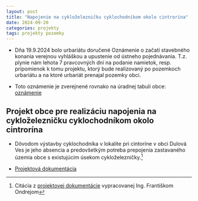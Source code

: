 ```yaml
---
layout: post
title: "Napojenie na cykloželezničku cyklochodníkom okolo cintrorína"
date: 2024-09-20
categories: projekty
tags: projekty pozemky
---
```

 - Dňa 19.9.2024 bolo urbariátu doručené Oznámenie o začatí stavebného konania verejnou vyhláškou a upustenie od ústneho pojednávania. T.z. plynie nám lehota 7 pravcovných dní na podanie namietok, resp. pripomienok k tomu projektu, ktorý bude realizovaný po pozemkoch urbariátu a na ktoré urbariát prenajal pozemky obci.

- Toto oznámenie je zverejnené rovnako na úradnej tabuli obce: [oznámenie](https://www.dulovaves.sk/download_file_f.php?id=2100629)

## Projekt obce pre realizáciu napojenia na cykloželezničku cyklochodníkom okolo cintrorína

- Dôvodom výstavby cyklochodníka v lokalite pri cintoríne v obci Dulová Ves je jeho absencia  a predovšetkým potreba prepojenia zastavaného územia obce s existujúcim úsekom cykloželezničky.[^1]

 - [Projektová dokumentácia](https://drive.google.com/drive/folders/18x3qJzPUqdkkGeYT8iTs5RVMmLBkfgOr?usp=drive_link)




[^1]: Citácia z [projektovej dokumentácie](https://drive.google.com/file/d/13gRekzmo_Ym1gNjYrpV-aUiqSQDCkr8a/view?usp=drive_link) vypracovanej Ing. Františkom Ondrejom
